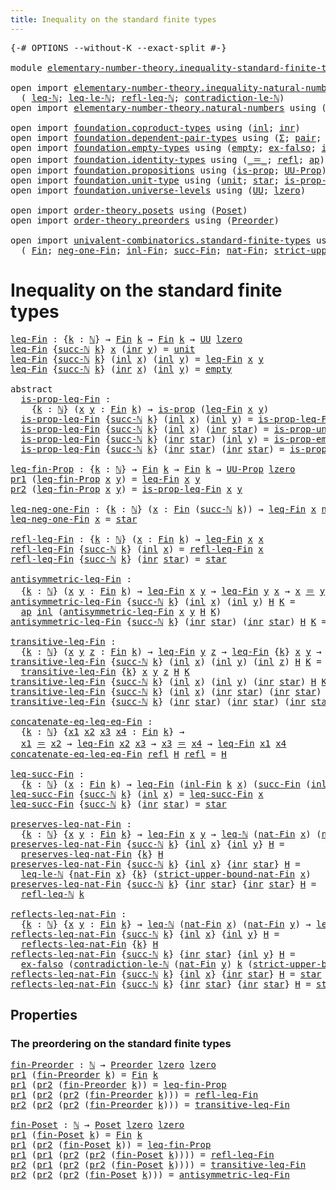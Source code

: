 ```yaml
---
title: Inequality on the standard finite types
---
```


<pre class="Agda"><a id="65" class="Symbol">{-#</a> <a id="69" class="Keyword">OPTIONS</a> <a id="77" class="Pragma">--without-K</a> <a id="89" class="Pragma">--exact-split</a> <a id="103" class="Symbol">#-}</a>

<a id="108" class="Keyword">module</a> <a id="115" href="elementary-number-theory.inequality-standard-finite-types.html" class="Module">elementary-number-theory.inequality-standard-finite-types</a> <a id="173" class="Keyword">where</a>

<a id="180" class="Keyword">open</a> <a id="185" class="Keyword">import</a> <a id="192" href="elementary-number-theory.inequality-natural-numbers.html" class="Module">elementary-number-theory.inequality-natural-numbers</a> <a id="244" class="Keyword">using</a>
  <a id="252" class="Symbol">(</a> <a id="254" href="elementary-number-theory.inequality-natural-numbers.html#1660" class="Function">leq-ℕ</a><a id="259" class="Symbol">;</a> <a id="261" href="elementary-number-theory.inequality-natural-numbers.html#13330" class="Function">leq-le-ℕ</a><a id="269" class="Symbol">;</a> <a id="271" href="elementary-number-theory.inequality-natural-numbers.html#4478" class="Function">refl-leq-ℕ</a><a id="281" class="Symbol">;</a> <a id="283" href="elementary-number-theory.inequality-natural-numbers.html#12443" class="Function">contradiction-le-ℕ</a><a id="301" class="Symbol">)</a>
<a id="303" class="Keyword">open</a> <a id="308" class="Keyword">import</a> <a id="315" href="elementary-number-theory.natural-numbers.html" class="Module">elementary-number-theory.natural-numbers</a> <a id="356" class="Keyword">using</a> <a id="362" class="Symbol">(</a><a id="363" href="elementary-number-theory.natural-numbers.html#1458" class="Datatype">ℕ</a><a id="364" class="Symbol">;</a> <a id="366" href="elementary-number-theory.natural-numbers.html#1479" class="InductiveConstructor">zero-ℕ</a><a id="372" class="Symbol">;</a> <a id="374" href="elementary-number-theory.natural-numbers.html#1492" class="InductiveConstructor">succ-ℕ</a><a id="380" class="Symbol">)</a>

<a id="383" class="Keyword">open</a> <a id="388" class="Keyword">import</a> <a id="395" href="foundation.coproduct-types.html" class="Module">foundation.coproduct-types</a> <a id="422" class="Keyword">using</a> <a id="428" class="Symbol">(</a><a id="429" href="foundation.coproduct-types.html#1253" class="InductiveConstructor">inl</a><a id="432" class="Symbol">;</a> <a id="434" href="foundation.coproduct-types.html#1276" class="InductiveConstructor">inr</a><a id="437" class="Symbol">)</a>
<a id="439" class="Keyword">open</a> <a id="444" class="Keyword">import</a> <a id="451" href="foundation.dependent-pair-types.html" class="Module">foundation.dependent-pair-types</a> <a id="483" class="Keyword">using</a> <a id="489" class="Symbol">(</a><a id="490" href="foundation-core.dependent-pair-types.html#515" class="Record">Σ</a><a id="491" class="Symbol">;</a> <a id="493" href="foundation-core.dependent-pair-types.html#588" class="InductiveConstructor">pair</a><a id="497" class="Symbol">;</a> <a id="499" href="foundation-core.dependent-pair-types.html#605" class="Field">pr1</a><a id="502" class="Symbol">;</a> <a id="504" href="foundation-core.dependent-pair-types.html#617" class="Field">pr2</a><a id="507" class="Symbol">)</a>
<a id="509" class="Keyword">open</a> <a id="514" class="Keyword">import</a> <a id="521" href="foundation.empty-types.html" class="Module">foundation.empty-types</a> <a id="544" class="Keyword">using</a> <a id="550" class="Symbol">(</a><a id="551" href="foundation-core.empty-types.html#1057" class="Datatype">empty</a><a id="556" class="Symbol">;</a> <a id="558" href="foundation-core.empty-types.html#1160" class="Function">ex-falso</a><a id="566" class="Symbol">;</a> <a id="568" href="foundation-core.empty-types.html#2377" class="Function">is-prop-empty</a><a id="581" class="Symbol">)</a>
<a id="583" class="Keyword">open</a> <a id="588" class="Keyword">import</a> <a id="595" href="foundation.identity-types.html" class="Module">foundation.identity-types</a> <a id="621" class="Keyword">using</a> <a id="627" class="Symbol">(</a><a id="628" href="foundation-core.identity-types.html#1865" class="Function Operator">_＝_</a><a id="631" class="Symbol">;</a> <a id="633" href="foundation-core.identity-types.html#1820" class="InductiveConstructor">refl</a><a id="637" class="Symbol">;</a> <a id="639" href="foundation-core.identity-types.html#4003" class="Function">ap</a><a id="641" class="Symbol">)</a>
<a id="643" class="Keyword">open</a> <a id="648" class="Keyword">import</a> <a id="655" href="foundation.propositions.html" class="Module">foundation.propositions</a> <a id="679" class="Keyword">using</a> <a id="685" class="Symbol">(</a><a id="686" href="foundation-core.propositions.html#1309" class="Function">is-prop</a><a id="693" class="Symbol">;</a> <a id="695" href="foundation-core.propositions.html#1393" class="Function">UU-Prop</a><a id="702" class="Symbol">)</a>
<a id="704" class="Keyword">open</a> <a id="709" class="Keyword">import</a> <a id="716" href="foundation.unit-type.html" class="Module">foundation.unit-type</a> <a id="737" class="Keyword">using</a> <a id="743" class="Symbol">(</a><a id="744" href="foundation.unit-type.html#1084" class="Datatype">unit</a><a id="748" class="Symbol">;</a> <a id="750" href="foundation.unit-type.html#1108" class="InductiveConstructor">star</a><a id="754" class="Symbol">;</a> <a id="756" href="foundation.unit-type.html#2898" class="Function">is-prop-unit</a><a id="768" class="Symbol">)</a>
<a id="770" class="Keyword">open</a> <a id="775" class="Keyword">import</a> <a id="782" href="foundation.universe-levels.html" class="Module">foundation.universe-levels</a> <a id="809" class="Keyword">using</a> <a id="815" class="Symbol">(</a><a id="816" href="foundation-core.universe-levels.html#235" class="Primitive">UU</a><a id="818" class="Symbol">;</a> <a id="820" href="Agda.Primitive.html#764" class="Primitive">lzero</a><a id="825" class="Symbol">)</a>

<a id="828" class="Keyword">open</a> <a id="833" class="Keyword">import</a> <a id="840" href="order-theory.posets.html" class="Module">order-theory.posets</a> <a id="860" class="Keyword">using</a> <a id="866" class="Symbol">(</a><a id="867" href="order-theory.posets.html#731" class="Function">Poset</a><a id="872" class="Symbol">)</a>
<a id="874" class="Keyword">open</a> <a id="879" class="Keyword">import</a> <a id="886" href="order-theory.preorders.html" class="Module">order-theory.preorders</a> <a id="909" class="Keyword">using</a> <a id="915" class="Symbol">(</a><a id="916" href="order-theory.preorders.html#531" class="Function">Preorder</a><a id="924" class="Symbol">)</a>

<a id="927" class="Keyword">open</a> <a id="932" class="Keyword">import</a> <a id="939" href="univalent-combinatorics.standard-finite-types.html" class="Module">univalent-combinatorics.standard-finite-types</a> <a id="985" class="Keyword">using</a>
  <a id="993" class="Symbol">(</a> <a id="995" href="univalent-combinatorics.standard-finite-types.html#2149" class="Function">Fin</a><a id="998" class="Symbol">;</a> <a id="1000" href="univalent-combinatorics.standard-finite-types.html#2413" class="Function">neg-one-Fin</a><a id="1011" class="Symbol">;</a> <a id="1013" href="univalent-combinatorics.standard-finite-types.html#2225" class="Function">inl-Fin</a><a id="1020" class="Symbol">;</a> <a id="1022" href="univalent-combinatorics.standard-finite-types.html#7668" class="Function">succ-Fin</a><a id="1030" class="Symbol">;</a> <a id="1032" href="univalent-combinatorics.standard-finite-types.html#5670" class="Function">nat-Fin</a><a id="1039" class="Symbol">;</a> <a id="1041" href="univalent-combinatorics.standard-finite-types.html#5771" class="Function">strict-upper-bound-nat-Fin</a><a id="1067" class="Symbol">)</a>
</pre>
# Inequality on the standard finite types

<pre class="Agda"><a id="leq-Fin"></a><a id="1125" href="elementary-number-theory.inequality-standard-finite-types.html#1125" class="Function">leq-Fin</a> <a id="1133" class="Symbol">:</a> <a id="1135" class="Symbol">{</a><a id="1136" href="elementary-number-theory.inequality-standard-finite-types.html#1136" class="Bound">k</a> <a id="1138" class="Symbol">:</a> <a id="1140" href="elementary-number-theory.natural-numbers.html#1458" class="Datatype">ℕ</a><a id="1141" class="Symbol">}</a> <a id="1143" class="Symbol">→</a> <a id="1145" href="univalent-combinatorics.standard-finite-types.html#2149" class="Function">Fin</a> <a id="1149" href="elementary-number-theory.inequality-standard-finite-types.html#1136" class="Bound">k</a> <a id="1151" class="Symbol">→</a> <a id="1153" href="univalent-combinatorics.standard-finite-types.html#2149" class="Function">Fin</a> <a id="1157" href="elementary-number-theory.inequality-standard-finite-types.html#1136" class="Bound">k</a> <a id="1159" class="Symbol">→</a> <a id="1161" href="foundation-core.universe-levels.html#235" class="Primitive">UU</a> <a id="1164" href="Agda.Primitive.html#764" class="Primitive">lzero</a>
<a id="1170" href="elementary-number-theory.inequality-standard-finite-types.html#1125" class="Function">leq-Fin</a> <a id="1178" class="Symbol">{</a><a id="1179" href="elementary-number-theory.natural-numbers.html#1492" class="InductiveConstructor">succ-ℕ</a> <a id="1186" href="elementary-number-theory.inequality-standard-finite-types.html#1186" class="Bound">k</a><a id="1187" class="Symbol">}</a> <a id="1189" href="elementary-number-theory.inequality-standard-finite-types.html#1189" class="Bound">x</a> <a id="1191" class="Symbol">(</a><a id="1192" href="foundation.coproduct-types.html#1276" class="InductiveConstructor">inr</a> <a id="1196" href="elementary-number-theory.inequality-standard-finite-types.html#1196" class="Bound">y</a><a id="1197" class="Symbol">)</a> <a id="1199" class="Symbol">=</a> <a id="1201" href="foundation.unit-type.html#1084" class="Datatype">unit</a>
<a id="1206" href="elementary-number-theory.inequality-standard-finite-types.html#1125" class="Function">leq-Fin</a> <a id="1214" class="Symbol">{</a><a id="1215" href="elementary-number-theory.natural-numbers.html#1492" class="InductiveConstructor">succ-ℕ</a> <a id="1222" href="elementary-number-theory.inequality-standard-finite-types.html#1222" class="Bound">k</a><a id="1223" class="Symbol">}</a> <a id="1225" class="Symbol">(</a><a id="1226" href="foundation.coproduct-types.html#1253" class="InductiveConstructor">inl</a> <a id="1230" href="elementary-number-theory.inequality-standard-finite-types.html#1230" class="Bound">x</a><a id="1231" class="Symbol">)</a> <a id="1233" class="Symbol">(</a><a id="1234" href="foundation.coproduct-types.html#1253" class="InductiveConstructor">inl</a> <a id="1238" href="elementary-number-theory.inequality-standard-finite-types.html#1238" class="Bound">y</a><a id="1239" class="Symbol">)</a> <a id="1241" class="Symbol">=</a> <a id="1243" href="elementary-number-theory.inequality-standard-finite-types.html#1125" class="Function">leq-Fin</a> <a id="1251" href="elementary-number-theory.inequality-standard-finite-types.html#1230" class="Bound">x</a> <a id="1253" href="elementary-number-theory.inequality-standard-finite-types.html#1238" class="Bound">y</a>
<a id="1255" href="elementary-number-theory.inequality-standard-finite-types.html#1125" class="Function">leq-Fin</a> <a id="1263" class="Symbol">{</a><a id="1264" href="elementary-number-theory.natural-numbers.html#1492" class="InductiveConstructor">succ-ℕ</a> <a id="1271" href="elementary-number-theory.inequality-standard-finite-types.html#1271" class="Bound">k</a><a id="1272" class="Symbol">}</a> <a id="1274" class="Symbol">(</a><a id="1275" href="foundation.coproduct-types.html#1276" class="InductiveConstructor">inr</a> <a id="1279" href="elementary-number-theory.inequality-standard-finite-types.html#1279" class="Bound">x</a><a id="1280" class="Symbol">)</a> <a id="1282" class="Symbol">(</a><a id="1283" href="foundation.coproduct-types.html#1253" class="InductiveConstructor">inl</a> <a id="1287" href="elementary-number-theory.inequality-standard-finite-types.html#1287" class="Bound">y</a><a id="1288" class="Symbol">)</a> <a id="1290" class="Symbol">=</a> <a id="1292" href="foundation-core.empty-types.html#1057" class="Datatype">empty</a>

<a id="1299" class="Keyword">abstract</a>
  <a id="is-prop-leq-Fin"></a><a id="1310" href="elementary-number-theory.inequality-standard-finite-types.html#1310" class="Function">is-prop-leq-Fin</a> <a id="1326" class="Symbol">:</a>
    <a id="1332" class="Symbol">{</a><a id="1333" href="elementary-number-theory.inequality-standard-finite-types.html#1333" class="Bound">k</a> <a id="1335" class="Symbol">:</a> <a id="1337" href="elementary-number-theory.natural-numbers.html#1458" class="Datatype">ℕ</a><a id="1338" class="Symbol">}</a> <a id="1340" class="Symbol">(</a><a id="1341" href="elementary-number-theory.inequality-standard-finite-types.html#1341" class="Bound">x</a> <a id="1343" href="elementary-number-theory.inequality-standard-finite-types.html#1343" class="Bound">y</a> <a id="1345" class="Symbol">:</a> <a id="1347" href="univalent-combinatorics.standard-finite-types.html#2149" class="Function">Fin</a> <a id="1351" href="elementary-number-theory.inequality-standard-finite-types.html#1333" class="Bound">k</a><a id="1352" class="Symbol">)</a> <a id="1354" class="Symbol">→</a> <a id="1356" href="foundation-core.propositions.html#1309" class="Function">is-prop</a> <a id="1364" class="Symbol">(</a><a id="1365" href="elementary-number-theory.inequality-standard-finite-types.html#1125" class="Function">leq-Fin</a> <a id="1373" href="elementary-number-theory.inequality-standard-finite-types.html#1341" class="Bound">x</a> <a id="1375" href="elementary-number-theory.inequality-standard-finite-types.html#1343" class="Bound">y</a><a id="1376" class="Symbol">)</a>
  <a id="1380" href="elementary-number-theory.inequality-standard-finite-types.html#1310" class="Function">is-prop-leq-Fin</a> <a id="1396" class="Symbol">{</a><a id="1397" href="elementary-number-theory.natural-numbers.html#1492" class="InductiveConstructor">succ-ℕ</a> <a id="1404" href="elementary-number-theory.inequality-standard-finite-types.html#1404" class="Bound">k</a><a id="1405" class="Symbol">}</a> <a id="1407" class="Symbol">(</a><a id="1408" href="foundation.coproduct-types.html#1253" class="InductiveConstructor">inl</a> <a id="1412" href="elementary-number-theory.inequality-standard-finite-types.html#1412" class="Bound">x</a><a id="1413" class="Symbol">)</a> <a id="1415" class="Symbol">(</a><a id="1416" href="foundation.coproduct-types.html#1253" class="InductiveConstructor">inl</a> <a id="1420" href="elementary-number-theory.inequality-standard-finite-types.html#1420" class="Bound">y</a><a id="1421" class="Symbol">)</a> <a id="1423" class="Symbol">=</a> <a id="1425" href="elementary-number-theory.inequality-standard-finite-types.html#1310" class="Function">is-prop-leq-Fin</a> <a id="1441" href="elementary-number-theory.inequality-standard-finite-types.html#1412" class="Bound">x</a> <a id="1443" href="elementary-number-theory.inequality-standard-finite-types.html#1420" class="Bound">y</a>
  <a id="1447" href="elementary-number-theory.inequality-standard-finite-types.html#1310" class="Function">is-prop-leq-Fin</a> <a id="1463" class="Symbol">{</a><a id="1464" href="elementary-number-theory.natural-numbers.html#1492" class="InductiveConstructor">succ-ℕ</a> <a id="1471" href="elementary-number-theory.inequality-standard-finite-types.html#1471" class="Bound">k</a><a id="1472" class="Symbol">}</a> <a id="1474" class="Symbol">(</a><a id="1475" href="foundation.coproduct-types.html#1253" class="InductiveConstructor">inl</a> <a id="1479" href="elementary-number-theory.inequality-standard-finite-types.html#1479" class="Bound">x</a><a id="1480" class="Symbol">)</a> <a id="1482" class="Symbol">(</a><a id="1483" href="foundation.coproduct-types.html#1276" class="InductiveConstructor">inr</a> <a id="1487" href="foundation.unit-type.html#1108" class="InductiveConstructor">star</a><a id="1491" class="Symbol">)</a> <a id="1493" class="Symbol">=</a> <a id="1495" href="foundation.unit-type.html#2898" class="Function">is-prop-unit</a>
  <a id="1510" href="elementary-number-theory.inequality-standard-finite-types.html#1310" class="Function">is-prop-leq-Fin</a> <a id="1526" class="Symbol">{</a><a id="1527" href="elementary-number-theory.natural-numbers.html#1492" class="InductiveConstructor">succ-ℕ</a> <a id="1534" href="elementary-number-theory.inequality-standard-finite-types.html#1534" class="Bound">k</a><a id="1535" class="Symbol">}</a> <a id="1537" class="Symbol">(</a><a id="1538" href="foundation.coproduct-types.html#1276" class="InductiveConstructor">inr</a> <a id="1542" href="foundation.unit-type.html#1108" class="InductiveConstructor">star</a><a id="1546" class="Symbol">)</a> <a id="1548" class="Symbol">(</a><a id="1549" href="foundation.coproduct-types.html#1253" class="InductiveConstructor">inl</a> <a id="1553" href="elementary-number-theory.inequality-standard-finite-types.html#1553" class="Bound">y</a><a id="1554" class="Symbol">)</a> <a id="1556" class="Symbol">=</a> <a id="1558" href="foundation-core.empty-types.html#2377" class="Function">is-prop-empty</a>
  <a id="1574" href="elementary-number-theory.inequality-standard-finite-types.html#1310" class="Function">is-prop-leq-Fin</a> <a id="1590" class="Symbol">{</a><a id="1591" href="elementary-number-theory.natural-numbers.html#1492" class="InductiveConstructor">succ-ℕ</a> <a id="1598" href="elementary-number-theory.inequality-standard-finite-types.html#1598" class="Bound">k</a><a id="1599" class="Symbol">}</a> <a id="1601" class="Symbol">(</a><a id="1602" href="foundation.coproduct-types.html#1276" class="InductiveConstructor">inr</a> <a id="1606" href="foundation.unit-type.html#1108" class="InductiveConstructor">star</a><a id="1610" class="Symbol">)</a> <a id="1612" class="Symbol">(</a><a id="1613" href="foundation.coproduct-types.html#1276" class="InductiveConstructor">inr</a> <a id="1617" href="foundation.unit-type.html#1108" class="InductiveConstructor">star</a><a id="1621" class="Symbol">)</a> <a id="1623" class="Symbol">=</a> <a id="1625" href="foundation.unit-type.html#2898" class="Function">is-prop-unit</a>

<a id="leq-fin-Prop"></a><a id="1639" href="elementary-number-theory.inequality-standard-finite-types.html#1639" class="Function">leq-fin-Prop</a> <a id="1652" class="Symbol">:</a> <a id="1654" class="Symbol">{</a><a id="1655" href="elementary-number-theory.inequality-standard-finite-types.html#1655" class="Bound">k</a> <a id="1657" class="Symbol">:</a> <a id="1659" href="elementary-number-theory.natural-numbers.html#1458" class="Datatype">ℕ</a><a id="1660" class="Symbol">}</a> <a id="1662" class="Symbol">→</a> <a id="1664" href="univalent-combinatorics.standard-finite-types.html#2149" class="Function">Fin</a> <a id="1668" href="elementary-number-theory.inequality-standard-finite-types.html#1655" class="Bound">k</a> <a id="1670" class="Symbol">→</a> <a id="1672" href="univalent-combinatorics.standard-finite-types.html#2149" class="Function">Fin</a> <a id="1676" href="elementary-number-theory.inequality-standard-finite-types.html#1655" class="Bound">k</a> <a id="1678" class="Symbol">→</a> <a id="1680" href="foundation-core.propositions.html#1393" class="Function">UU-Prop</a> <a id="1688" href="Agda.Primitive.html#764" class="Primitive">lzero</a>
<a id="1694" href="foundation-core.dependent-pair-types.html#605" class="Field">pr1</a> <a id="1698" class="Symbol">(</a><a id="1699" href="elementary-number-theory.inequality-standard-finite-types.html#1639" class="Function">leq-fin-Prop</a> <a id="1712" href="elementary-number-theory.inequality-standard-finite-types.html#1712" class="Bound">x</a> <a id="1714" href="elementary-number-theory.inequality-standard-finite-types.html#1714" class="Bound">y</a><a id="1715" class="Symbol">)</a> <a id="1717" class="Symbol">=</a> <a id="1719" href="elementary-number-theory.inequality-standard-finite-types.html#1125" class="Function">leq-Fin</a> <a id="1727" href="elementary-number-theory.inequality-standard-finite-types.html#1712" class="Bound">x</a> <a id="1729" href="elementary-number-theory.inequality-standard-finite-types.html#1714" class="Bound">y</a>
<a id="1731" href="foundation-core.dependent-pair-types.html#617" class="Field">pr2</a> <a id="1735" class="Symbol">(</a><a id="1736" href="elementary-number-theory.inequality-standard-finite-types.html#1639" class="Function">leq-fin-Prop</a> <a id="1749" href="elementary-number-theory.inequality-standard-finite-types.html#1749" class="Bound">x</a> <a id="1751" href="elementary-number-theory.inequality-standard-finite-types.html#1751" class="Bound">y</a><a id="1752" class="Symbol">)</a> <a id="1754" class="Symbol">=</a> <a id="1756" href="elementary-number-theory.inequality-standard-finite-types.html#1310" class="Function">is-prop-leq-Fin</a> <a id="1772" href="elementary-number-theory.inequality-standard-finite-types.html#1749" class="Bound">x</a> <a id="1774" href="elementary-number-theory.inequality-standard-finite-types.html#1751" class="Bound">y</a>

<a id="leq-neg-one-Fin"></a><a id="1777" href="elementary-number-theory.inequality-standard-finite-types.html#1777" class="Function">leq-neg-one-Fin</a> <a id="1793" class="Symbol">:</a> <a id="1795" class="Symbol">{</a><a id="1796" href="elementary-number-theory.inequality-standard-finite-types.html#1796" class="Bound">k</a> <a id="1798" class="Symbol">:</a> <a id="1800" href="elementary-number-theory.natural-numbers.html#1458" class="Datatype">ℕ</a><a id="1801" class="Symbol">}</a> <a id="1803" class="Symbol">(</a><a id="1804" href="elementary-number-theory.inequality-standard-finite-types.html#1804" class="Bound">x</a> <a id="1806" class="Symbol">:</a> <a id="1808" href="univalent-combinatorics.standard-finite-types.html#2149" class="Function">Fin</a> <a id="1812" class="Symbol">(</a><a id="1813" href="elementary-number-theory.natural-numbers.html#1492" class="InductiveConstructor">succ-ℕ</a> <a id="1820" href="elementary-number-theory.inequality-standard-finite-types.html#1796" class="Bound">k</a><a id="1821" class="Symbol">))</a> <a id="1824" class="Symbol">→</a> <a id="1826" href="elementary-number-theory.inequality-standard-finite-types.html#1125" class="Function">leq-Fin</a> <a id="1834" href="elementary-number-theory.inequality-standard-finite-types.html#1804" class="Bound">x</a> <a id="1836" href="univalent-combinatorics.standard-finite-types.html#2413" class="Function">neg-one-Fin</a>
<a id="1848" href="elementary-number-theory.inequality-standard-finite-types.html#1777" class="Function">leq-neg-one-Fin</a> <a id="1864" href="elementary-number-theory.inequality-standard-finite-types.html#1864" class="Bound">x</a> <a id="1866" class="Symbol">=</a> <a id="1868" href="foundation.unit-type.html#1108" class="InductiveConstructor">star</a>

<a id="refl-leq-Fin"></a><a id="1874" href="elementary-number-theory.inequality-standard-finite-types.html#1874" class="Function">refl-leq-Fin</a> <a id="1887" class="Symbol">:</a> <a id="1889" class="Symbol">{</a><a id="1890" href="elementary-number-theory.inequality-standard-finite-types.html#1890" class="Bound">k</a> <a id="1892" class="Symbol">:</a> <a id="1894" href="elementary-number-theory.natural-numbers.html#1458" class="Datatype">ℕ</a><a id="1895" class="Symbol">}</a> <a id="1897" class="Symbol">(</a><a id="1898" href="elementary-number-theory.inequality-standard-finite-types.html#1898" class="Bound">x</a> <a id="1900" class="Symbol">:</a> <a id="1902" href="univalent-combinatorics.standard-finite-types.html#2149" class="Function">Fin</a> <a id="1906" href="elementary-number-theory.inequality-standard-finite-types.html#1890" class="Bound">k</a><a id="1907" class="Symbol">)</a> <a id="1909" class="Symbol">→</a> <a id="1911" href="elementary-number-theory.inequality-standard-finite-types.html#1125" class="Function">leq-Fin</a> <a id="1919" href="elementary-number-theory.inequality-standard-finite-types.html#1898" class="Bound">x</a> <a id="1921" href="elementary-number-theory.inequality-standard-finite-types.html#1898" class="Bound">x</a>
<a id="1923" href="elementary-number-theory.inequality-standard-finite-types.html#1874" class="Function">refl-leq-Fin</a> <a id="1936" class="Symbol">{</a><a id="1937" href="elementary-number-theory.natural-numbers.html#1492" class="InductiveConstructor">succ-ℕ</a> <a id="1944" href="elementary-number-theory.inequality-standard-finite-types.html#1944" class="Bound">k</a><a id="1945" class="Symbol">}</a> <a id="1947" class="Symbol">(</a><a id="1948" href="foundation.coproduct-types.html#1253" class="InductiveConstructor">inl</a> <a id="1952" href="elementary-number-theory.inequality-standard-finite-types.html#1952" class="Bound">x</a><a id="1953" class="Symbol">)</a> <a id="1955" class="Symbol">=</a> <a id="1957" href="elementary-number-theory.inequality-standard-finite-types.html#1874" class="Function">refl-leq-Fin</a> <a id="1970" href="elementary-number-theory.inequality-standard-finite-types.html#1952" class="Bound">x</a>
<a id="1972" href="elementary-number-theory.inequality-standard-finite-types.html#1874" class="Function">refl-leq-Fin</a> <a id="1985" class="Symbol">{</a><a id="1986" href="elementary-number-theory.natural-numbers.html#1492" class="InductiveConstructor">succ-ℕ</a> <a id="1993" href="elementary-number-theory.inequality-standard-finite-types.html#1993" class="Bound">k</a><a id="1994" class="Symbol">}</a> <a id="1996" class="Symbol">(</a><a id="1997" href="foundation.coproduct-types.html#1276" class="InductiveConstructor">inr</a> <a id="2001" href="foundation.unit-type.html#1108" class="InductiveConstructor">star</a><a id="2005" class="Symbol">)</a> <a id="2007" class="Symbol">=</a> <a id="2009" href="foundation.unit-type.html#1108" class="InductiveConstructor">star</a>

<a id="antisymmetric-leq-Fin"></a><a id="2015" href="elementary-number-theory.inequality-standard-finite-types.html#2015" class="Function">antisymmetric-leq-Fin</a> <a id="2037" class="Symbol">:</a>
  <a id="2041" class="Symbol">{</a><a id="2042" href="elementary-number-theory.inequality-standard-finite-types.html#2042" class="Bound">k</a> <a id="2044" class="Symbol">:</a> <a id="2046" href="elementary-number-theory.natural-numbers.html#1458" class="Datatype">ℕ</a><a id="2047" class="Symbol">}</a> <a id="2049" class="Symbol">(</a><a id="2050" href="elementary-number-theory.inequality-standard-finite-types.html#2050" class="Bound">x</a> <a id="2052" href="elementary-number-theory.inequality-standard-finite-types.html#2052" class="Bound">y</a> <a id="2054" class="Symbol">:</a> <a id="2056" href="univalent-combinatorics.standard-finite-types.html#2149" class="Function">Fin</a> <a id="2060" href="elementary-number-theory.inequality-standard-finite-types.html#2042" class="Bound">k</a><a id="2061" class="Symbol">)</a> <a id="2063" class="Symbol">→</a> <a id="2065" href="elementary-number-theory.inequality-standard-finite-types.html#1125" class="Function">leq-Fin</a> <a id="2073" href="elementary-number-theory.inequality-standard-finite-types.html#2050" class="Bound">x</a> <a id="2075" href="elementary-number-theory.inequality-standard-finite-types.html#2052" class="Bound">y</a> <a id="2077" class="Symbol">→</a> <a id="2079" href="elementary-number-theory.inequality-standard-finite-types.html#1125" class="Function">leq-Fin</a> <a id="2087" href="elementary-number-theory.inequality-standard-finite-types.html#2052" class="Bound">y</a> <a id="2089" href="elementary-number-theory.inequality-standard-finite-types.html#2050" class="Bound">x</a> <a id="2091" class="Symbol">→</a> <a id="2093" href="elementary-number-theory.inequality-standard-finite-types.html#2050" class="Bound">x</a> <a id="2095" href="foundation-core.identity-types.html#1865" class="Function Operator">＝</a> <a id="2097" href="elementary-number-theory.inequality-standard-finite-types.html#2052" class="Bound">y</a>
<a id="2099" href="elementary-number-theory.inequality-standard-finite-types.html#2015" class="Function">antisymmetric-leq-Fin</a> <a id="2121" class="Symbol">{</a><a id="2122" href="elementary-number-theory.natural-numbers.html#1492" class="InductiveConstructor">succ-ℕ</a> <a id="2129" href="elementary-number-theory.inequality-standard-finite-types.html#2129" class="Bound">k</a><a id="2130" class="Symbol">}</a> <a id="2132" class="Symbol">(</a><a id="2133" href="foundation.coproduct-types.html#1253" class="InductiveConstructor">inl</a> <a id="2137" href="elementary-number-theory.inequality-standard-finite-types.html#2137" class="Bound">x</a><a id="2138" class="Symbol">)</a> <a id="2140" class="Symbol">(</a><a id="2141" href="foundation.coproduct-types.html#1253" class="InductiveConstructor">inl</a> <a id="2145" href="elementary-number-theory.inequality-standard-finite-types.html#2145" class="Bound">y</a><a id="2146" class="Symbol">)</a> <a id="2148" href="elementary-number-theory.inequality-standard-finite-types.html#2148" class="Bound">H</a> <a id="2150" href="elementary-number-theory.inequality-standard-finite-types.html#2150" class="Bound">K</a> <a id="2152" class="Symbol">=</a>
  <a id="2156" href="foundation-core.identity-types.html#4003" class="Function">ap</a> <a id="2159" href="foundation.coproduct-types.html#1253" class="InductiveConstructor">inl</a> <a id="2163" class="Symbol">(</a><a id="2164" href="elementary-number-theory.inequality-standard-finite-types.html#2015" class="Function">antisymmetric-leq-Fin</a> <a id="2186" href="elementary-number-theory.inequality-standard-finite-types.html#2137" class="Bound">x</a> <a id="2188" href="elementary-number-theory.inequality-standard-finite-types.html#2145" class="Bound">y</a> <a id="2190" href="elementary-number-theory.inequality-standard-finite-types.html#2148" class="Bound">H</a> <a id="2192" href="elementary-number-theory.inequality-standard-finite-types.html#2150" class="Bound">K</a><a id="2193" class="Symbol">)</a>
<a id="2195" href="elementary-number-theory.inequality-standard-finite-types.html#2015" class="Function">antisymmetric-leq-Fin</a> <a id="2217" class="Symbol">{</a><a id="2218" href="elementary-number-theory.natural-numbers.html#1492" class="InductiveConstructor">succ-ℕ</a> <a id="2225" href="elementary-number-theory.inequality-standard-finite-types.html#2225" class="Bound">k</a><a id="2226" class="Symbol">}</a> <a id="2228" class="Symbol">(</a><a id="2229" href="foundation.coproduct-types.html#1276" class="InductiveConstructor">inr</a> <a id="2233" href="foundation.unit-type.html#1108" class="InductiveConstructor">star</a><a id="2237" class="Symbol">)</a> <a id="2239" class="Symbol">(</a><a id="2240" href="foundation.coproduct-types.html#1276" class="InductiveConstructor">inr</a> <a id="2244" href="foundation.unit-type.html#1108" class="InductiveConstructor">star</a><a id="2248" class="Symbol">)</a> <a id="2250" href="elementary-number-theory.inequality-standard-finite-types.html#2250" class="Bound">H</a> <a id="2252" href="elementary-number-theory.inequality-standard-finite-types.html#2252" class="Bound">K</a> <a id="2254" class="Symbol">=</a> <a id="2256" href="foundation-core.identity-types.html#1820" class="InductiveConstructor">refl</a>

<a id="transitive-leq-Fin"></a><a id="2262" href="elementary-number-theory.inequality-standard-finite-types.html#2262" class="Function">transitive-leq-Fin</a> <a id="2281" class="Symbol">:</a>
  <a id="2285" class="Symbol">{</a><a id="2286" href="elementary-number-theory.inequality-standard-finite-types.html#2286" class="Bound">k</a> <a id="2288" class="Symbol">:</a> <a id="2290" href="elementary-number-theory.natural-numbers.html#1458" class="Datatype">ℕ</a><a id="2291" class="Symbol">}</a> <a id="2293" class="Symbol">(</a><a id="2294" href="elementary-number-theory.inequality-standard-finite-types.html#2294" class="Bound">x</a> <a id="2296" href="elementary-number-theory.inequality-standard-finite-types.html#2296" class="Bound">y</a> <a id="2298" href="elementary-number-theory.inequality-standard-finite-types.html#2298" class="Bound">z</a> <a id="2300" class="Symbol">:</a> <a id="2302" href="univalent-combinatorics.standard-finite-types.html#2149" class="Function">Fin</a> <a id="2306" href="elementary-number-theory.inequality-standard-finite-types.html#2286" class="Bound">k</a><a id="2307" class="Symbol">)</a> <a id="2309" class="Symbol">→</a> <a id="2311" href="elementary-number-theory.inequality-standard-finite-types.html#1125" class="Function">leq-Fin</a> <a id="2319" href="elementary-number-theory.inequality-standard-finite-types.html#2296" class="Bound">y</a> <a id="2321" href="elementary-number-theory.inequality-standard-finite-types.html#2298" class="Bound">z</a> <a id="2323" class="Symbol">→</a> <a id="2325" href="elementary-number-theory.inequality-standard-finite-types.html#1125" class="Function">leq-Fin</a> <a id="2333" class="Symbol">{</a><a id="2334" href="elementary-number-theory.inequality-standard-finite-types.html#2286" class="Bound">k</a><a id="2335" class="Symbol">}</a> <a id="2337" href="elementary-number-theory.inequality-standard-finite-types.html#2294" class="Bound">x</a> <a id="2339" href="elementary-number-theory.inequality-standard-finite-types.html#2296" class="Bound">y</a> <a id="2341" class="Symbol">→</a> <a id="2343" href="elementary-number-theory.inequality-standard-finite-types.html#1125" class="Function">leq-Fin</a> <a id="2351" class="Symbol">{</a><a id="2352" href="elementary-number-theory.inequality-standard-finite-types.html#2286" class="Bound">k</a><a id="2353" class="Symbol">}</a> <a id="2355" href="elementary-number-theory.inequality-standard-finite-types.html#2294" class="Bound">x</a> <a id="2357" href="elementary-number-theory.inequality-standard-finite-types.html#2298" class="Bound">z</a>
<a id="2359" href="elementary-number-theory.inequality-standard-finite-types.html#2262" class="Function">transitive-leq-Fin</a> <a id="2378" class="Symbol">{</a><a id="2379" href="elementary-number-theory.natural-numbers.html#1492" class="InductiveConstructor">succ-ℕ</a> <a id="2386" href="elementary-number-theory.inequality-standard-finite-types.html#2386" class="Bound">k</a><a id="2387" class="Symbol">}</a> <a id="2389" class="Symbol">(</a><a id="2390" href="foundation.coproduct-types.html#1253" class="InductiveConstructor">inl</a> <a id="2394" href="elementary-number-theory.inequality-standard-finite-types.html#2394" class="Bound">x</a><a id="2395" class="Symbol">)</a> <a id="2397" class="Symbol">(</a><a id="2398" href="foundation.coproduct-types.html#1253" class="InductiveConstructor">inl</a> <a id="2402" href="elementary-number-theory.inequality-standard-finite-types.html#2402" class="Bound">y</a><a id="2403" class="Symbol">)</a> <a id="2405" class="Symbol">(</a><a id="2406" href="foundation.coproduct-types.html#1253" class="InductiveConstructor">inl</a> <a id="2410" href="elementary-number-theory.inequality-standard-finite-types.html#2410" class="Bound">z</a><a id="2411" class="Symbol">)</a> <a id="2413" href="elementary-number-theory.inequality-standard-finite-types.html#2413" class="Bound">H</a> <a id="2415" href="elementary-number-theory.inequality-standard-finite-types.html#2415" class="Bound">K</a> <a id="2417" class="Symbol">=</a>
  <a id="2421" href="elementary-number-theory.inequality-standard-finite-types.html#2262" class="Function">transitive-leq-Fin</a> <a id="2440" class="Symbol">{</a><a id="2441" href="elementary-number-theory.inequality-standard-finite-types.html#2386" class="Bound">k</a><a id="2442" class="Symbol">}</a> <a id="2444" href="elementary-number-theory.inequality-standard-finite-types.html#2394" class="Bound">x</a> <a id="2446" href="elementary-number-theory.inequality-standard-finite-types.html#2402" class="Bound">y</a> <a id="2448" href="elementary-number-theory.inequality-standard-finite-types.html#2410" class="Bound">z</a> <a id="2450" href="elementary-number-theory.inequality-standard-finite-types.html#2413" class="Bound">H</a> <a id="2452" href="elementary-number-theory.inequality-standard-finite-types.html#2415" class="Bound">K</a>
<a id="2454" href="elementary-number-theory.inequality-standard-finite-types.html#2262" class="Function">transitive-leq-Fin</a> <a id="2473" class="Symbol">{</a><a id="2474" href="elementary-number-theory.natural-numbers.html#1492" class="InductiveConstructor">succ-ℕ</a> <a id="2481" href="elementary-number-theory.inequality-standard-finite-types.html#2481" class="Bound">k</a><a id="2482" class="Symbol">}</a> <a id="2484" class="Symbol">(</a><a id="2485" href="foundation.coproduct-types.html#1253" class="InductiveConstructor">inl</a> <a id="2489" href="elementary-number-theory.inequality-standard-finite-types.html#2489" class="Bound">x</a><a id="2490" class="Symbol">)</a> <a id="2492" class="Symbol">(</a><a id="2493" href="foundation.coproduct-types.html#1253" class="InductiveConstructor">inl</a> <a id="2497" href="elementary-number-theory.inequality-standard-finite-types.html#2497" class="Bound">y</a><a id="2498" class="Symbol">)</a> <a id="2500" class="Symbol">(</a><a id="2501" href="foundation.coproduct-types.html#1276" class="InductiveConstructor">inr</a> <a id="2505" href="foundation.unit-type.html#1108" class="InductiveConstructor">star</a><a id="2509" class="Symbol">)</a> <a id="2511" href="elementary-number-theory.inequality-standard-finite-types.html#2511" class="Bound">H</a> <a id="2513" href="elementary-number-theory.inequality-standard-finite-types.html#2513" class="Bound">K</a> <a id="2515" class="Symbol">=</a> <a id="2517" href="foundation.unit-type.html#1108" class="InductiveConstructor">star</a>
<a id="2522" href="elementary-number-theory.inequality-standard-finite-types.html#2262" class="Function">transitive-leq-Fin</a> <a id="2541" class="Symbol">{</a><a id="2542" href="elementary-number-theory.natural-numbers.html#1492" class="InductiveConstructor">succ-ℕ</a> <a id="2549" href="elementary-number-theory.inequality-standard-finite-types.html#2549" class="Bound">k</a><a id="2550" class="Symbol">}</a> <a id="2552" class="Symbol">(</a><a id="2553" href="foundation.coproduct-types.html#1253" class="InductiveConstructor">inl</a> <a id="2557" href="elementary-number-theory.inequality-standard-finite-types.html#2557" class="Bound">x</a><a id="2558" class="Symbol">)</a> <a id="2560" class="Symbol">(</a><a id="2561" href="foundation.coproduct-types.html#1276" class="InductiveConstructor">inr</a> <a id="2565" href="foundation.unit-type.html#1108" class="InductiveConstructor">star</a><a id="2569" class="Symbol">)</a> <a id="2571" class="Symbol">(</a><a id="2572" href="foundation.coproduct-types.html#1276" class="InductiveConstructor">inr</a> <a id="2576" href="foundation.unit-type.html#1108" class="InductiveConstructor">star</a><a id="2580" class="Symbol">)</a> <a id="2582" href="elementary-number-theory.inequality-standard-finite-types.html#2582" class="Bound">H</a> <a id="2584" href="elementary-number-theory.inequality-standard-finite-types.html#2584" class="Bound">K</a> <a id="2586" class="Symbol">=</a> <a id="2588" href="foundation.unit-type.html#1108" class="InductiveConstructor">star</a>
<a id="2593" href="elementary-number-theory.inequality-standard-finite-types.html#2262" class="Function">transitive-leq-Fin</a> <a id="2612" class="Symbol">{</a><a id="2613" href="elementary-number-theory.natural-numbers.html#1492" class="InductiveConstructor">succ-ℕ</a> <a id="2620" href="elementary-number-theory.inequality-standard-finite-types.html#2620" class="Bound">k</a><a id="2621" class="Symbol">}</a> <a id="2623" class="Symbol">(</a><a id="2624" href="foundation.coproduct-types.html#1276" class="InductiveConstructor">inr</a> <a id="2628" href="foundation.unit-type.html#1108" class="InductiveConstructor">star</a><a id="2632" class="Symbol">)</a> <a id="2634" class="Symbol">(</a><a id="2635" href="foundation.coproduct-types.html#1276" class="InductiveConstructor">inr</a> <a id="2639" href="foundation.unit-type.html#1108" class="InductiveConstructor">star</a><a id="2643" class="Symbol">)</a> <a id="2645" class="Symbol">(</a><a id="2646" href="foundation.coproduct-types.html#1276" class="InductiveConstructor">inr</a> <a id="2650" href="foundation.unit-type.html#1108" class="InductiveConstructor">star</a><a id="2654" class="Symbol">)</a> <a id="2656" href="elementary-number-theory.inequality-standard-finite-types.html#2656" class="Bound">H</a> <a id="2658" href="elementary-number-theory.inequality-standard-finite-types.html#2658" class="Bound">K</a> <a id="2660" class="Symbol">=</a> <a id="2662" href="foundation.unit-type.html#1108" class="InductiveConstructor">star</a>

<a id="concatenate-eq-leq-eq-Fin"></a><a id="2668" href="elementary-number-theory.inequality-standard-finite-types.html#2668" class="Function">concatenate-eq-leq-eq-Fin</a> <a id="2694" class="Symbol">:</a>
  <a id="2698" class="Symbol">{</a><a id="2699" href="elementary-number-theory.inequality-standard-finite-types.html#2699" class="Bound">k</a> <a id="2701" class="Symbol">:</a> <a id="2703" href="elementary-number-theory.natural-numbers.html#1458" class="Datatype">ℕ</a><a id="2704" class="Symbol">}</a> <a id="2706" class="Symbol">{</a><a id="2707" href="elementary-number-theory.inequality-standard-finite-types.html#2707" class="Bound">x1</a> <a id="2710" href="elementary-number-theory.inequality-standard-finite-types.html#2710" class="Bound">x2</a> <a id="2713" href="elementary-number-theory.inequality-standard-finite-types.html#2713" class="Bound">x3</a> <a id="2716" href="elementary-number-theory.inequality-standard-finite-types.html#2716" class="Bound">x4</a> <a id="2719" class="Symbol">:</a> <a id="2721" href="univalent-combinatorics.standard-finite-types.html#2149" class="Function">Fin</a> <a id="2725" href="elementary-number-theory.inequality-standard-finite-types.html#2699" class="Bound">k</a><a id="2726" class="Symbol">}</a> <a id="2728" class="Symbol">→</a>
  <a id="2732" href="elementary-number-theory.inequality-standard-finite-types.html#2707" class="Bound">x1</a> <a id="2735" href="foundation-core.identity-types.html#1865" class="Function Operator">＝</a> <a id="2737" href="elementary-number-theory.inequality-standard-finite-types.html#2710" class="Bound">x2</a> <a id="2740" class="Symbol">→</a> <a id="2742" href="elementary-number-theory.inequality-standard-finite-types.html#1125" class="Function">leq-Fin</a> <a id="2750" href="elementary-number-theory.inequality-standard-finite-types.html#2710" class="Bound">x2</a> <a id="2753" href="elementary-number-theory.inequality-standard-finite-types.html#2713" class="Bound">x3</a> <a id="2756" class="Symbol">→</a> <a id="2758" href="elementary-number-theory.inequality-standard-finite-types.html#2713" class="Bound">x3</a> <a id="2761" href="foundation-core.identity-types.html#1865" class="Function Operator">＝</a> <a id="2763" href="elementary-number-theory.inequality-standard-finite-types.html#2716" class="Bound">x4</a> <a id="2766" class="Symbol">→</a> <a id="2768" href="elementary-number-theory.inequality-standard-finite-types.html#1125" class="Function">leq-Fin</a> <a id="2776" href="elementary-number-theory.inequality-standard-finite-types.html#2707" class="Bound">x1</a> <a id="2779" href="elementary-number-theory.inequality-standard-finite-types.html#2716" class="Bound">x4</a>
<a id="2782" href="elementary-number-theory.inequality-standard-finite-types.html#2668" class="Function">concatenate-eq-leq-eq-Fin</a> <a id="2808" href="foundation-core.identity-types.html#1820" class="InductiveConstructor">refl</a> <a id="2813" href="elementary-number-theory.inequality-standard-finite-types.html#2813" class="Bound">H</a> <a id="2815" href="foundation-core.identity-types.html#1820" class="InductiveConstructor">refl</a> <a id="2820" class="Symbol">=</a> <a id="2822" href="elementary-number-theory.inequality-standard-finite-types.html#2813" class="Bound">H</a>

<a id="leq-succ-Fin"></a><a id="2825" href="elementary-number-theory.inequality-standard-finite-types.html#2825" class="Function">leq-succ-Fin</a> <a id="2838" class="Symbol">:</a>
  <a id="2842" class="Symbol">{</a><a id="2843" href="elementary-number-theory.inequality-standard-finite-types.html#2843" class="Bound">k</a> <a id="2845" class="Symbol">:</a> <a id="2847" href="elementary-number-theory.natural-numbers.html#1458" class="Datatype">ℕ</a><a id="2848" class="Symbol">}</a> <a id="2850" class="Symbol">(</a><a id="2851" href="elementary-number-theory.inequality-standard-finite-types.html#2851" class="Bound">x</a> <a id="2853" class="Symbol">:</a> <a id="2855" href="univalent-combinatorics.standard-finite-types.html#2149" class="Function">Fin</a> <a id="2859" href="elementary-number-theory.inequality-standard-finite-types.html#2843" class="Bound">k</a><a id="2860" class="Symbol">)</a> <a id="2862" class="Symbol">→</a> <a id="2864" href="elementary-number-theory.inequality-standard-finite-types.html#1125" class="Function">leq-Fin</a> <a id="2872" class="Symbol">(</a><a id="2873" href="univalent-combinatorics.standard-finite-types.html#2225" class="Function">inl-Fin</a> <a id="2881" href="elementary-number-theory.inequality-standard-finite-types.html#2843" class="Bound">k</a> <a id="2883" href="elementary-number-theory.inequality-standard-finite-types.html#2851" class="Bound">x</a><a id="2884" class="Symbol">)</a> <a id="2886" class="Symbol">(</a><a id="2887" href="univalent-combinatorics.standard-finite-types.html#7668" class="Function">succ-Fin</a> <a id="2896" class="Symbol">(</a><a id="2897" href="univalent-combinatorics.standard-finite-types.html#2225" class="Function">inl-Fin</a> <a id="2905" href="elementary-number-theory.inequality-standard-finite-types.html#2843" class="Bound">k</a> <a id="2907" href="elementary-number-theory.inequality-standard-finite-types.html#2851" class="Bound">x</a><a id="2908" class="Symbol">))</a>
<a id="2911" href="elementary-number-theory.inequality-standard-finite-types.html#2825" class="Function">leq-succ-Fin</a> <a id="2924" class="Symbol">{</a><a id="2925" href="elementary-number-theory.natural-numbers.html#1492" class="InductiveConstructor">succ-ℕ</a> <a id="2932" href="elementary-number-theory.inequality-standard-finite-types.html#2932" class="Bound">k</a><a id="2933" class="Symbol">}</a> <a id="2935" class="Symbol">(</a><a id="2936" href="foundation.coproduct-types.html#1253" class="InductiveConstructor">inl</a> <a id="2940" href="elementary-number-theory.inequality-standard-finite-types.html#2940" class="Bound">x</a><a id="2941" class="Symbol">)</a> <a id="2943" class="Symbol">=</a> <a id="2945" href="elementary-number-theory.inequality-standard-finite-types.html#2825" class="Function">leq-succ-Fin</a> <a id="2958" href="elementary-number-theory.inequality-standard-finite-types.html#2940" class="Bound">x</a>
<a id="2960" href="elementary-number-theory.inequality-standard-finite-types.html#2825" class="Function">leq-succ-Fin</a> <a id="2973" class="Symbol">{</a><a id="2974" href="elementary-number-theory.natural-numbers.html#1492" class="InductiveConstructor">succ-ℕ</a> <a id="2981" href="elementary-number-theory.inequality-standard-finite-types.html#2981" class="Bound">k</a><a id="2982" class="Symbol">}</a> <a id="2984" class="Symbol">(</a><a id="2985" href="foundation.coproduct-types.html#1276" class="InductiveConstructor">inr</a> <a id="2989" href="foundation.unit-type.html#1108" class="InductiveConstructor">star</a><a id="2993" class="Symbol">)</a> <a id="2995" class="Symbol">=</a> <a id="2997" href="foundation.unit-type.html#1108" class="InductiveConstructor">star</a>

<a id="preserves-leq-nat-Fin"></a><a id="3003" href="elementary-number-theory.inequality-standard-finite-types.html#3003" class="Function">preserves-leq-nat-Fin</a> <a id="3025" class="Symbol">:</a>
  <a id="3029" class="Symbol">{</a><a id="3030" href="elementary-number-theory.inequality-standard-finite-types.html#3030" class="Bound">k</a> <a id="3032" class="Symbol">:</a> <a id="3034" href="elementary-number-theory.natural-numbers.html#1458" class="Datatype">ℕ</a><a id="3035" class="Symbol">}</a> <a id="3037" class="Symbol">{</a><a id="3038" href="elementary-number-theory.inequality-standard-finite-types.html#3038" class="Bound">x</a> <a id="3040" href="elementary-number-theory.inequality-standard-finite-types.html#3040" class="Bound">y</a> <a id="3042" class="Symbol">:</a> <a id="3044" href="univalent-combinatorics.standard-finite-types.html#2149" class="Function">Fin</a> <a id="3048" href="elementary-number-theory.inequality-standard-finite-types.html#3030" class="Bound">k</a><a id="3049" class="Symbol">}</a> <a id="3051" class="Symbol">→</a> <a id="3053" href="elementary-number-theory.inequality-standard-finite-types.html#1125" class="Function">leq-Fin</a> <a id="3061" href="elementary-number-theory.inequality-standard-finite-types.html#3038" class="Bound">x</a> <a id="3063" href="elementary-number-theory.inequality-standard-finite-types.html#3040" class="Bound">y</a> <a id="3065" class="Symbol">→</a> <a id="3067" href="elementary-number-theory.inequality-natural-numbers.html#1660" class="Function">leq-ℕ</a> <a id="3073" class="Symbol">(</a><a id="3074" href="univalent-combinatorics.standard-finite-types.html#5670" class="Function">nat-Fin</a> <a id="3082" href="elementary-number-theory.inequality-standard-finite-types.html#3038" class="Bound">x</a><a id="3083" class="Symbol">)</a> <a id="3085" class="Symbol">(</a><a id="3086" href="univalent-combinatorics.standard-finite-types.html#5670" class="Function">nat-Fin</a> <a id="3094" href="elementary-number-theory.inequality-standard-finite-types.html#3040" class="Bound">y</a><a id="3095" class="Symbol">)</a>
<a id="3097" href="elementary-number-theory.inequality-standard-finite-types.html#3003" class="Function">preserves-leq-nat-Fin</a> <a id="3119" class="Symbol">{</a><a id="3120" href="elementary-number-theory.natural-numbers.html#1492" class="InductiveConstructor">succ-ℕ</a> <a id="3127" href="elementary-number-theory.inequality-standard-finite-types.html#3127" class="Bound">k</a><a id="3128" class="Symbol">}</a> <a id="3130" class="Symbol">{</a><a id="3131" href="foundation.coproduct-types.html#1253" class="InductiveConstructor">inl</a> <a id="3135" href="elementary-number-theory.inequality-standard-finite-types.html#3135" class="Bound">x</a><a id="3136" class="Symbol">}</a> <a id="3138" class="Symbol">{</a><a id="3139" href="foundation.coproduct-types.html#1253" class="InductiveConstructor">inl</a> <a id="3143" href="elementary-number-theory.inequality-standard-finite-types.html#3143" class="Bound">y</a><a id="3144" class="Symbol">}</a> <a id="3146" href="elementary-number-theory.inequality-standard-finite-types.html#3146" class="Bound">H</a> <a id="3148" class="Symbol">=</a>
  <a id="3152" href="elementary-number-theory.inequality-standard-finite-types.html#3003" class="Function">preserves-leq-nat-Fin</a> <a id="3174" class="Symbol">{</a><a id="3175" href="elementary-number-theory.inequality-standard-finite-types.html#3127" class="Bound">k</a><a id="3176" class="Symbol">}</a> <a id="3178" href="elementary-number-theory.inequality-standard-finite-types.html#3146" class="Bound">H</a>
<a id="3180" href="elementary-number-theory.inequality-standard-finite-types.html#3003" class="Function">preserves-leq-nat-Fin</a> <a id="3202" class="Symbol">{</a><a id="3203" href="elementary-number-theory.natural-numbers.html#1492" class="InductiveConstructor">succ-ℕ</a> <a id="3210" href="elementary-number-theory.inequality-standard-finite-types.html#3210" class="Bound">k</a><a id="3211" class="Symbol">}</a> <a id="3213" class="Symbol">{</a><a id="3214" href="foundation.coproduct-types.html#1253" class="InductiveConstructor">inl</a> <a id="3218" href="elementary-number-theory.inequality-standard-finite-types.html#3218" class="Bound">x</a><a id="3219" class="Symbol">}</a> <a id="3221" class="Symbol">{</a><a id="3222" href="foundation.coproduct-types.html#1276" class="InductiveConstructor">inr</a> <a id="3226" href="foundation.unit-type.html#1108" class="InductiveConstructor">star</a><a id="3230" class="Symbol">}</a> <a id="3232" href="elementary-number-theory.inequality-standard-finite-types.html#3232" class="Bound">H</a> <a id="3234" class="Symbol">=</a>
  <a id="3238" href="elementary-number-theory.inequality-natural-numbers.html#13330" class="Function">leq-le-ℕ</a> <a id="3247" class="Symbol">{</a><a id="3248" href="univalent-combinatorics.standard-finite-types.html#5670" class="Function">nat-Fin</a> <a id="3256" href="elementary-number-theory.inequality-standard-finite-types.html#3218" class="Bound">x</a><a id="3257" class="Symbol">}</a> <a id="3259" class="Symbol">{</a><a id="3260" href="elementary-number-theory.inequality-standard-finite-types.html#3210" class="Bound">k</a><a id="3261" class="Symbol">}</a> <a id="3263" class="Symbol">(</a><a id="3264" href="univalent-combinatorics.standard-finite-types.html#5771" class="Function">strict-upper-bound-nat-Fin</a> <a id="3291" href="elementary-number-theory.inequality-standard-finite-types.html#3218" class="Bound">x</a><a id="3292" class="Symbol">)</a>
<a id="3294" href="elementary-number-theory.inequality-standard-finite-types.html#3003" class="Function">preserves-leq-nat-Fin</a> <a id="3316" class="Symbol">{</a><a id="3317" href="elementary-number-theory.natural-numbers.html#1492" class="InductiveConstructor">succ-ℕ</a> <a id="3324" href="elementary-number-theory.inequality-standard-finite-types.html#3324" class="Bound">k</a><a id="3325" class="Symbol">}</a> <a id="3327" class="Symbol">{</a><a id="3328" href="foundation.coproduct-types.html#1276" class="InductiveConstructor">inr</a> <a id="3332" href="foundation.unit-type.html#1108" class="InductiveConstructor">star</a><a id="3336" class="Symbol">}</a> <a id="3338" class="Symbol">{</a><a id="3339" href="foundation.coproduct-types.html#1276" class="InductiveConstructor">inr</a> <a id="3343" href="foundation.unit-type.html#1108" class="InductiveConstructor">star</a><a id="3347" class="Symbol">}</a> <a id="3349" href="elementary-number-theory.inequality-standard-finite-types.html#3349" class="Bound">H</a> <a id="3351" class="Symbol">=</a>
  <a id="3355" href="elementary-number-theory.inequality-natural-numbers.html#4478" class="Function">refl-leq-ℕ</a> <a id="3366" href="elementary-number-theory.inequality-standard-finite-types.html#3324" class="Bound">k</a>

<a id="reflects-leq-nat-Fin"></a><a id="3369" href="elementary-number-theory.inequality-standard-finite-types.html#3369" class="Function">reflects-leq-nat-Fin</a> <a id="3390" class="Symbol">:</a>
  <a id="3394" class="Symbol">{</a><a id="3395" href="elementary-number-theory.inequality-standard-finite-types.html#3395" class="Bound">k</a> <a id="3397" class="Symbol">:</a> <a id="3399" href="elementary-number-theory.natural-numbers.html#1458" class="Datatype">ℕ</a><a id="3400" class="Symbol">}</a> <a id="3402" class="Symbol">{</a><a id="3403" href="elementary-number-theory.inequality-standard-finite-types.html#3403" class="Bound">x</a> <a id="3405" href="elementary-number-theory.inequality-standard-finite-types.html#3405" class="Bound">y</a> <a id="3407" class="Symbol">:</a> <a id="3409" href="univalent-combinatorics.standard-finite-types.html#2149" class="Function">Fin</a> <a id="3413" href="elementary-number-theory.inequality-standard-finite-types.html#3395" class="Bound">k</a><a id="3414" class="Symbol">}</a> <a id="3416" class="Symbol">→</a> <a id="3418" href="elementary-number-theory.inequality-natural-numbers.html#1660" class="Function">leq-ℕ</a> <a id="3424" class="Symbol">(</a><a id="3425" href="univalent-combinatorics.standard-finite-types.html#5670" class="Function">nat-Fin</a> <a id="3433" href="elementary-number-theory.inequality-standard-finite-types.html#3403" class="Bound">x</a><a id="3434" class="Symbol">)</a> <a id="3436" class="Symbol">(</a><a id="3437" href="univalent-combinatorics.standard-finite-types.html#5670" class="Function">nat-Fin</a> <a id="3445" href="elementary-number-theory.inequality-standard-finite-types.html#3405" class="Bound">y</a><a id="3446" class="Symbol">)</a> <a id="3448" class="Symbol">→</a> <a id="3450" href="elementary-number-theory.inequality-standard-finite-types.html#1125" class="Function">leq-Fin</a> <a id="3458" href="elementary-number-theory.inequality-standard-finite-types.html#3403" class="Bound">x</a> <a id="3460" href="elementary-number-theory.inequality-standard-finite-types.html#3405" class="Bound">y</a>
<a id="3462" href="elementary-number-theory.inequality-standard-finite-types.html#3369" class="Function">reflects-leq-nat-Fin</a> <a id="3483" class="Symbol">{</a><a id="3484" href="elementary-number-theory.natural-numbers.html#1492" class="InductiveConstructor">succ-ℕ</a> <a id="3491" href="elementary-number-theory.inequality-standard-finite-types.html#3491" class="Bound">k</a><a id="3492" class="Symbol">}</a> <a id="3494" class="Symbol">{</a><a id="3495" href="foundation.coproduct-types.html#1253" class="InductiveConstructor">inl</a> <a id="3499" href="elementary-number-theory.inequality-standard-finite-types.html#3499" class="Bound">x</a><a id="3500" class="Symbol">}</a> <a id="3502" class="Symbol">{</a><a id="3503" href="foundation.coproduct-types.html#1253" class="InductiveConstructor">inl</a> <a id="3507" href="elementary-number-theory.inequality-standard-finite-types.html#3507" class="Bound">y</a><a id="3508" class="Symbol">}</a> <a id="3510" href="elementary-number-theory.inequality-standard-finite-types.html#3510" class="Bound">H</a> <a id="3512" class="Symbol">=</a>
  <a id="3516" href="elementary-number-theory.inequality-standard-finite-types.html#3369" class="Function">reflects-leq-nat-Fin</a> <a id="3537" class="Symbol">{</a><a id="3538" href="elementary-number-theory.inequality-standard-finite-types.html#3491" class="Bound">k</a><a id="3539" class="Symbol">}</a> <a id="3541" href="elementary-number-theory.inequality-standard-finite-types.html#3510" class="Bound">H</a>
<a id="3543" href="elementary-number-theory.inequality-standard-finite-types.html#3369" class="Function">reflects-leq-nat-Fin</a> <a id="3564" class="Symbol">{</a><a id="3565" href="elementary-number-theory.natural-numbers.html#1492" class="InductiveConstructor">succ-ℕ</a> <a id="3572" href="elementary-number-theory.inequality-standard-finite-types.html#3572" class="Bound">k</a><a id="3573" class="Symbol">}</a> <a id="3575" class="Symbol">{</a><a id="3576" href="foundation.coproduct-types.html#1276" class="InductiveConstructor">inr</a> <a id="3580" href="foundation.unit-type.html#1108" class="InductiveConstructor">star</a><a id="3584" class="Symbol">}</a> <a id="3586" class="Symbol">{</a><a id="3587" href="foundation.coproduct-types.html#1253" class="InductiveConstructor">inl</a> <a id="3591" href="elementary-number-theory.inequality-standard-finite-types.html#3591" class="Bound">y</a><a id="3592" class="Symbol">}</a> <a id="3594" href="elementary-number-theory.inequality-standard-finite-types.html#3594" class="Bound">H</a> <a id="3596" class="Symbol">=</a>
  <a id="3600" href="foundation-core.empty-types.html#1160" class="Function">ex-falso</a> <a id="3609" class="Symbol">(</a><a id="3610" href="elementary-number-theory.inequality-natural-numbers.html#12443" class="Function">contradiction-le-ℕ</a> <a id="3629" class="Symbol">(</a><a id="3630" href="univalent-combinatorics.standard-finite-types.html#5670" class="Function">nat-Fin</a> <a id="3638" href="elementary-number-theory.inequality-standard-finite-types.html#3591" class="Bound">y</a><a id="3639" class="Symbol">)</a> <a id="3641" href="elementary-number-theory.inequality-standard-finite-types.html#3572" class="Bound">k</a> <a id="3643" class="Symbol">(</a><a id="3644" href="univalent-combinatorics.standard-finite-types.html#5771" class="Function">strict-upper-bound-nat-Fin</a> <a id="3671" href="elementary-number-theory.inequality-standard-finite-types.html#3591" class="Bound">y</a><a id="3672" class="Symbol">)</a> <a id="3674" href="elementary-number-theory.inequality-standard-finite-types.html#3594" class="Bound">H</a><a id="3675" class="Symbol">)</a>
<a id="3677" href="elementary-number-theory.inequality-standard-finite-types.html#3369" class="Function">reflects-leq-nat-Fin</a> <a id="3698" class="Symbol">{</a><a id="3699" href="elementary-number-theory.natural-numbers.html#1492" class="InductiveConstructor">succ-ℕ</a> <a id="3706" href="elementary-number-theory.inequality-standard-finite-types.html#3706" class="Bound">k</a><a id="3707" class="Symbol">}</a> <a id="3709" class="Symbol">{</a><a id="3710" href="foundation.coproduct-types.html#1253" class="InductiveConstructor">inl</a> <a id="3714" href="elementary-number-theory.inequality-standard-finite-types.html#3714" class="Bound">x</a><a id="3715" class="Symbol">}</a> <a id="3717" class="Symbol">{</a><a id="3718" href="foundation.coproduct-types.html#1276" class="InductiveConstructor">inr</a> <a id="3722" href="foundation.unit-type.html#1108" class="InductiveConstructor">star</a><a id="3726" class="Symbol">}</a> <a id="3728" href="elementary-number-theory.inequality-standard-finite-types.html#3728" class="Bound">H</a> <a id="3730" class="Symbol">=</a> <a id="3732" href="foundation.unit-type.html#1108" class="InductiveConstructor">star</a>
<a id="3737" href="elementary-number-theory.inequality-standard-finite-types.html#3369" class="Function">reflects-leq-nat-Fin</a> <a id="3758" class="Symbol">{</a><a id="3759" href="elementary-number-theory.natural-numbers.html#1492" class="InductiveConstructor">succ-ℕ</a> <a id="3766" href="elementary-number-theory.inequality-standard-finite-types.html#3766" class="Bound">k</a><a id="3767" class="Symbol">}</a> <a id="3769" class="Symbol">{</a><a id="3770" href="foundation.coproduct-types.html#1276" class="InductiveConstructor">inr</a> <a id="3774" href="foundation.unit-type.html#1108" class="InductiveConstructor">star</a><a id="3778" class="Symbol">}</a> <a id="3780" class="Symbol">{</a><a id="3781" href="foundation.coproduct-types.html#1276" class="InductiveConstructor">inr</a> <a id="3785" href="foundation.unit-type.html#1108" class="InductiveConstructor">star</a><a id="3789" class="Symbol">}</a> <a id="3791" href="elementary-number-theory.inequality-standard-finite-types.html#3791" class="Bound">H</a> <a id="3793" class="Symbol">=</a> <a id="3795" href="foundation.unit-type.html#1108" class="InductiveConstructor">star</a>
</pre>
## Properties

### The preordering on the standard finite types

<pre class="Agda"><a id="fin-Preorder"></a><a id="3878" href="elementary-number-theory.inequality-standard-finite-types.html#3878" class="Function">fin-Preorder</a> <a id="3891" class="Symbol">:</a> <a id="3893" href="elementary-number-theory.natural-numbers.html#1458" class="Datatype">ℕ</a> <a id="3895" class="Symbol">→</a> <a id="3897" href="order-theory.preorders.html#531" class="Function">Preorder</a> <a id="3906" href="Agda.Primitive.html#764" class="Primitive">lzero</a> <a id="3912" href="Agda.Primitive.html#764" class="Primitive">lzero</a>
<a id="3918" href="foundation-core.dependent-pair-types.html#605" class="Field">pr1</a> <a id="3922" class="Symbol">(</a><a id="3923" href="elementary-number-theory.inequality-standard-finite-types.html#3878" class="Function">fin-Preorder</a> <a id="3936" href="elementary-number-theory.inequality-standard-finite-types.html#3936" class="Bound">k</a><a id="3937" class="Symbol">)</a> <a id="3939" class="Symbol">=</a> <a id="3941" href="univalent-combinatorics.standard-finite-types.html#2149" class="Function">Fin</a> <a id="3945" href="elementary-number-theory.inequality-standard-finite-types.html#3936" class="Bound">k</a>
<a id="3947" href="foundation-core.dependent-pair-types.html#605" class="Field">pr1</a> <a id="3951" class="Symbol">(</a><a id="3952" href="foundation-core.dependent-pair-types.html#617" class="Field">pr2</a> <a id="3956" class="Symbol">(</a><a id="3957" href="elementary-number-theory.inequality-standard-finite-types.html#3878" class="Function">fin-Preorder</a> <a id="3970" href="elementary-number-theory.inequality-standard-finite-types.html#3970" class="Bound">k</a><a id="3971" class="Symbol">))</a> <a id="3974" class="Symbol">=</a> <a id="3976" href="elementary-number-theory.inequality-standard-finite-types.html#1639" class="Function">leq-fin-Prop</a>
<a id="3989" href="foundation-core.dependent-pair-types.html#605" class="Field">pr1</a> <a id="3993" class="Symbol">(</a><a id="3994" href="foundation-core.dependent-pair-types.html#617" class="Field">pr2</a> <a id="3998" class="Symbol">(</a><a id="3999" href="foundation-core.dependent-pair-types.html#617" class="Field">pr2</a> <a id="4003" class="Symbol">(</a><a id="4004" href="elementary-number-theory.inequality-standard-finite-types.html#3878" class="Function">fin-Preorder</a> <a id="4017" href="elementary-number-theory.inequality-standard-finite-types.html#4017" class="Bound">k</a><a id="4018" class="Symbol">)))</a> <a id="4022" class="Symbol">=</a> <a id="4024" href="elementary-number-theory.inequality-standard-finite-types.html#1874" class="Function">refl-leq-Fin</a>
<a id="4037" href="foundation-core.dependent-pair-types.html#617" class="Field">pr2</a> <a id="4041" class="Symbol">(</a><a id="4042" href="foundation-core.dependent-pair-types.html#617" class="Field">pr2</a> <a id="4046" class="Symbol">(</a><a id="4047" href="foundation-core.dependent-pair-types.html#617" class="Field">pr2</a> <a id="4051" class="Symbol">(</a><a id="4052" href="elementary-number-theory.inequality-standard-finite-types.html#3878" class="Function">fin-Preorder</a> <a id="4065" href="elementary-number-theory.inequality-standard-finite-types.html#4065" class="Bound">k</a><a id="4066" class="Symbol">)))</a> <a id="4070" class="Symbol">=</a> <a id="4072" href="elementary-number-theory.inequality-standard-finite-types.html#2262" class="Function">transitive-leq-Fin</a>

<a id="fin-Poset"></a><a id="4092" href="elementary-number-theory.inequality-standard-finite-types.html#4092" class="Function">fin-Poset</a> <a id="4102" class="Symbol">:</a> <a id="4104" href="elementary-number-theory.natural-numbers.html#1458" class="Datatype">ℕ</a> <a id="4106" class="Symbol">→</a> <a id="4108" href="order-theory.posets.html#731" class="Function">Poset</a> <a id="4114" href="Agda.Primitive.html#764" class="Primitive">lzero</a> <a id="4120" href="Agda.Primitive.html#764" class="Primitive">lzero</a>
<a id="4126" href="foundation-core.dependent-pair-types.html#605" class="Field">pr1</a> <a id="4130" class="Symbol">(</a><a id="4131" href="elementary-number-theory.inequality-standard-finite-types.html#4092" class="Function">fin-Poset</a> <a id="4141" href="elementary-number-theory.inequality-standard-finite-types.html#4141" class="Bound">k</a><a id="4142" class="Symbol">)</a> <a id="4144" class="Symbol">=</a> <a id="4146" href="univalent-combinatorics.standard-finite-types.html#2149" class="Function">Fin</a> <a id="4150" href="elementary-number-theory.inequality-standard-finite-types.html#4141" class="Bound">k</a>
<a id="4152" href="foundation-core.dependent-pair-types.html#605" class="Field">pr1</a> <a id="4156" class="Symbol">(</a><a id="4157" href="foundation-core.dependent-pair-types.html#617" class="Field">pr2</a> <a id="4161" class="Symbol">(</a><a id="4162" href="elementary-number-theory.inequality-standard-finite-types.html#4092" class="Function">fin-Poset</a> <a id="4172" href="elementary-number-theory.inequality-standard-finite-types.html#4172" class="Bound">k</a><a id="4173" class="Symbol">))</a> <a id="4176" class="Symbol">=</a> <a id="4178" href="elementary-number-theory.inequality-standard-finite-types.html#1639" class="Function">leq-fin-Prop</a>
<a id="4191" href="foundation-core.dependent-pair-types.html#605" class="Field">pr1</a> <a id="4195" class="Symbol">(</a><a id="4196" href="foundation-core.dependent-pair-types.html#605" class="Field">pr1</a> <a id="4200" class="Symbol">(</a><a id="4201" href="foundation-core.dependent-pair-types.html#617" class="Field">pr2</a> <a id="4205" class="Symbol">(</a><a id="4206" href="foundation-core.dependent-pair-types.html#617" class="Field">pr2</a> <a id="4210" class="Symbol">(</a><a id="4211" href="elementary-number-theory.inequality-standard-finite-types.html#4092" class="Function">fin-Poset</a> <a id="4221" href="elementary-number-theory.inequality-standard-finite-types.html#4221" class="Bound">k</a><a id="4222" class="Symbol">))))</a> <a id="4227" class="Symbol">=</a> <a id="4229" href="elementary-number-theory.inequality-standard-finite-types.html#1874" class="Function">refl-leq-Fin</a>
<a id="4242" href="foundation-core.dependent-pair-types.html#617" class="Field">pr2</a> <a id="4246" class="Symbol">(</a><a id="4247" href="foundation-core.dependent-pair-types.html#605" class="Field">pr1</a> <a id="4251" class="Symbol">(</a><a id="4252" href="foundation-core.dependent-pair-types.html#617" class="Field">pr2</a> <a id="4256" class="Symbol">(</a><a id="4257" href="foundation-core.dependent-pair-types.html#617" class="Field">pr2</a> <a id="4261" class="Symbol">(</a><a id="4262" href="elementary-number-theory.inequality-standard-finite-types.html#4092" class="Function">fin-Poset</a> <a id="4272" href="elementary-number-theory.inequality-standard-finite-types.html#4272" class="Bound">k</a><a id="4273" class="Symbol">))))</a> <a id="4278" class="Symbol">=</a> <a id="4280" href="elementary-number-theory.inequality-standard-finite-types.html#2262" class="Function">transitive-leq-Fin</a>
<a id="4299" href="foundation-core.dependent-pair-types.html#617" class="Field">pr2</a> <a id="4303" class="Symbol">(</a><a id="4304" href="foundation-core.dependent-pair-types.html#617" class="Field">pr2</a> <a id="4308" class="Symbol">(</a><a id="4309" href="foundation-core.dependent-pair-types.html#617" class="Field">pr2</a> <a id="4313" class="Symbol">(</a><a id="4314" href="elementary-number-theory.inequality-standard-finite-types.html#4092" class="Function">fin-Poset</a> <a id="4324" href="elementary-number-theory.inequality-standard-finite-types.html#4324" class="Bound">k</a><a id="4325" class="Symbol">)))</a> <a id="4329" class="Symbol">=</a> <a id="4331" href="elementary-number-theory.inequality-standard-finite-types.html#2015" class="Function">antisymmetric-leq-Fin</a>
</pre>